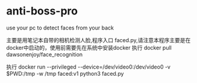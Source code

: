 # anti-boss-pro
use your pc to detect faces from your back

主要是用笔记本自带的相机检测人脸,程序入口 faced.py,请注意本程序主要是在docker中启动的，使用前需要先在系统中安装docker
执行
docker pull dawsonenjoy/face_recognition

执行
docker run --privileged --device=/dev/video0:/dev/video0 -v $PWD:/tmp -w /tmp faced:v1 python3 faced.py
